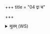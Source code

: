 +++
title = "04 द्वा च"

+++
<details><summary>मूलम् (WS)</summary>

द्वा च विंशतिश्च ते रात्र्येकादशावमाः ।  
तेभिर्नो ऽद्य पायुभिर्नि पाहि दुहितर्दिवः ॥ ५ ॥
</details>